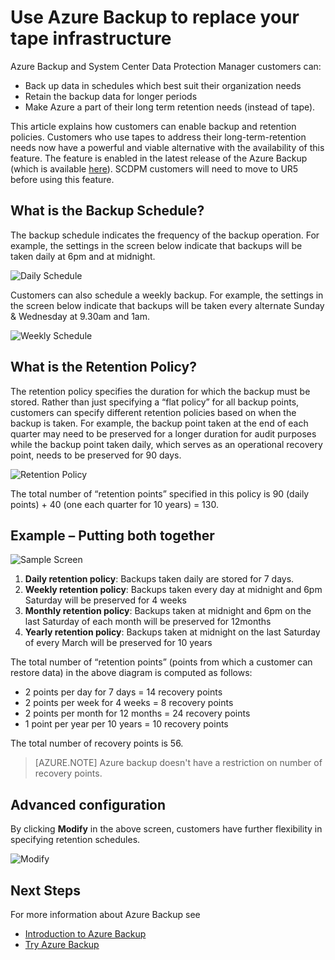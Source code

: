 <properties
   pageTitle="Use Azure Backup to replace your tape infrastructure | Microsoft Azure"
   description="Learn how Azure Backup provides tape-like semantics which enables you to backup and restore data in Azure"
   services="backup"
   documentationCenter=""
   authors="trinadhk"
   manager="vijayts"
   editor=""/>
<tags
   ms.service="backup"
   ms.devlang="na"
   ms.topic="article"
   ms.tgt_pltfrm="na"
   ms.workload="storage-backup-recovery"
   ms.date="06/08/2016"
   ms.author="jimpark;trinadhk;markgal"/>

# Use Azure Backup to replace your tape infrastructure
Azure Backup and System Center Data Protection Manager customers can:

- Back up data in schedules which best suit their organization needs
- Retain the backup data for longer periods
- Make Azure a part of their long term retention needs (instead of tape).

This article explains how customers can enable backup and retention policies. Customers who use tapes to address their long-term-retention needs now have a powerful and viable alternative with the availability of this feature. The feature is enabled in the latest release of the Azure Backup (which is available [here](http://aka.ms/azurebackup_agent)). SCDPM customers will need to move to UR5 before using this feature.

## What is the Backup Schedule?
The backup schedule indicates the frequency of the backup operation. For example, the settings in the screen below indicate that backups will be taken daily at 6pm and at midnight.

![Daily Schedule](./media/backup-azure-backup-cloud-as-tape/dailybackupschedule.png)

Customers can also schedule a weekly backup. For example, the settings in the screen below indicate that backups will be taken every alternate Sunday & Wednesday at 9.30am and 1am.

![Weekly Schedule](./media/backup-azure-backup-cloud-as-tape/weeklybackupschedule.png)

## What is the Retention Policy?
The retention policy specifies the duration for which the backup must be stored. Rather than just specifying a “flat policy” for all backup points, customers can specify different retention policies based on when the backup is taken. For example, the backup point taken at the end of each quarter may need to be preserved for a longer duration for audit purposes while the backup point taken daily, which serves as an operational recovery point, needs to be preserved for 90 days.

![Retention Policy](./media/backup-azure-backup-cloud-as-tape/retentionpolicy.png)

The total number of “retention points” specified in this policy is 90 (daily points) + 40 (one each quarter for 10 years) = 130.

## Example – Putting both together

![Sample Screen](./media/backup-azure-backup-cloud-as-tape/samplescreen.png)

1. **Daily retention policy**: Backups taken daily are stored for 7 days.
2. **Weekly retention policy**: Backups taken every day at midnight and 6pm Saturday will be preserved for 4 weeks
3. **Monthly retention policy**: Backups taken at midnight and 6pm on the last Saturday of each month will be preserved for 12months
4. **Yearly retention policy**: Backups taken at midnight on the last Saturday of every March will be preserved for 10 years

The total number of “retention points” (points from which a customer can restore data) in the above diagram is computed as follows:

- 2 points per day for 7 days = 14 recovery points
- 2 points per week for 4 weeks = 8 recovery points
- 2 points per month for 12 months = 24 recovery points
- 1 point per year per 10 years = 10 recovery points

The total number of recovery points is 56.

> [AZURE.NOTE] Azure backup doesn't have a restriction on number of recovery points.

## Advanced configuration
By clicking **Modify** in the above screen, customers have further flexibility in specifying retention schedules.

![Modify](./media/backup-azure-backup-cloud-as-tape/modify.png)

## Next Steps
For more information about Azure Backup see

- [Introduction to Azure Backup](backup-introduction-to-azure-backup.md)
- [Try Azure Backup](backup-try-azure-backup-in-10-mins.md)
